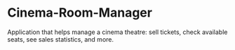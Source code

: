# Cinema-Room-Manager
Application that helps manage a cinema theatre: sell tickets, check available seats, see sales statistics, and more.
